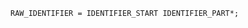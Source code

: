 <!-- This file is generated automatically by infrastructure scripts. Please don't edit by hand. -->

```{ .ebnf .slang-ebnf #RAW_IDENTIFIER }
RAW_IDENTIFIER = IDENTIFIER_START IDENTIFIER_PART*;
```
